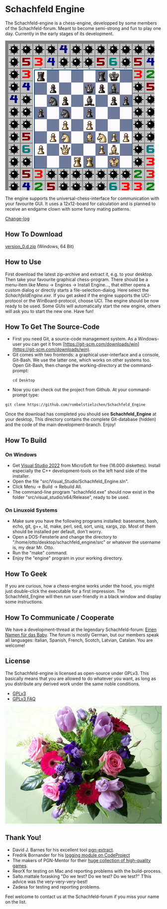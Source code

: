 Schachfeld Engine
=================

The Schachfeld-engine is a chess-engine, developped by some members of the Schachfeld-forum. Meant to become semi-strong and fun to play one day. Currently in the early stages of its development.

![Board-representation](docs/pics/schachfeld_winmine_12x12.png)

The engine supports the universal-chess-interface for communication with your favourite GUI. It uses a 12x12-board for calculation and is planned to receive an endgame clown with some funny mating patterns.

[Change-log](docs/developers/change_log.md)


How To Download
---------------
[version_0.d.zip](https://github.com/rombelstielzchen/Schachfeld_Engine/raw/refs/heads/main/release/archives/Schachfeld_Engine_0.d.zip) (Windows, 64 Bit)


How to Use
----------
First download the latest zip-archive and extract it, e.g. to your desktop. Then take your favourite graphical chess-program. There should be a menu-item like Menu -> Engines -> Install Engine..., that either opens a custom dialog or directly starts a file-selection-dialog. Here select the *SchachfeldEngine.exe*. If you get asked if the engine supports the UCI-protocol or the WinBoard-protocol, choose UCI. The engine should be now ready to be used. Some GUIs will automatically start the new engine, others will ask you to start the new one. Have fun!

How To Get The Source-Code
--------------------------
* First you need Git, a source-code management system. As a Windows-user you can get it from [https://git-scm.com/downloads/win](https://git-scm.com/downloads/win).
* Git comes with two frontends: a graphical user-interface and a console, Git-Bash.
  We use the latter one, which works on other systems too. Open Git-Bash, then change the working-directory at the command-prompt:
  ~~~
  cd Desktop
  ~~~
* Now you can check out the project from Github. At your command-prompt type:
~~~
git clone https://github.com/rombelstielzchen/Schachfeld_Engine
~~~
 Once the download has completed you should see **Schachfeld_Engine** at your desktop, 
 This directory contains the complete Git-database (hidden) and the code of the main development-branch. Enjoy!

How To Build
------------
### On Windows ###
* Get [Visual Studio 2022](https://visualstudio.microsoft.com/de/vs/community/) from MicroSoft for free (16.000 diskettes). Install especially the C++ development-tools on the left hand side of the installer.
* Open the file "src/Visual_Studio/Schachfeld_Engine.sln".
* Click Menu -> Build -> Rebuild All.
* The command-line program "schachfeld.exe" should now exist in the folder "src/visual_studio/x64/Release", ready to be used.

### On Linuxoid Systems ###
* Make sure you have the following programs installed: basename, bash, echo, git, g++, ld, make, perl, sed, sort, uniq, xargs, zip. Most of them should be installed per default, don't worry.
* Open a DOS-Fensterle and change the directory to "/home/otto/desktop/schachfeld_engine/src" or whatever the username is, my dear Mr. Otto.
* Run the "make" command.
* Enjoy the "engine" program in your working directory.

How To Geek
-----------
If you are curious, how a chess-engine works under the hood, 
you might just double-click the executable for a first impression. 
The Schachfeld_Engine will then run user-friendly in a black window
and display some instructions.

How To Communicate / Cooperate
------------------------------
We have a development-thread at the legendary Schachfeld-forum: [Einen Namen f&uuml;r das Baby](https://www.schachfeld.de/threads/40956-einen-namen-fuer-das-baby). The forum is mostly German, but our members speak all languages: Italian, Spanish, French, Scotch, Latvian, Catalan. You are welcome!

License
-------
The Schachfeld-engine is licensed as open-source under GPLv3. This basically means that you are allowed to do whatever you want, as long as you distribute any derived work under the same noble conditions.

* [GPLv3](docs/license_GNU_GPLv3/gpl_v3.html)
* [GPLv3 FAQ](docs/license_GNU_GPLv3/gpl_v3_faq.html)

![flowers](docs/pics/flower-bouquet.jpg)

Thank You!
----------
* David J. Barnes for his excellent tool [pgn-extract](https://www.cs.kent.ac.uk/people/staff/djb/pgn-extract/).
* Fredrik Bornander for his [logging module on CodeProject](https://www.codeproject.com/Articles/63736/Simple-debug-log-for-C)
* The makers of PGN-Mentor for their [huge collection of high-quality games](https://www.pgnmentor.com/files.html).
* ReorX for testing on Mac and reporting problems with the build-process.
* Salto.mattale forasking "Do we test? Do we test? Do we test?" T1his advice was the very-very-very-best!
* Zadesa for testing and reporting problems.

Feel welcome to contact us at the Schachfeld-forum if you miss your name on the list.

